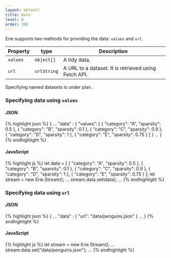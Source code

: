 ```yaml
---
layout: default
title: Data
level: 0
order: 300
---
```


Erie supports two methods for providing the data: `values` and `url`.

| Property | type | Description |
| -------- | ---- | ----------- |
| `values` | `object[]` | A tidy data. |
| `url` | `urlString` | A URL to a dataset. It is retrieved using Fetch API. |

Specifying named datasets is under plan.

### Specifying data using `values`

<code-groups>
<code-group>
<h4>JSON</h4>
{% highlight json %}
{
  ...
  "data" : {
    "values": [
      {
        "category": "A",
        "sparsity": 0.5
      },
      {
        "category": "B",
        "sparsity": 0.1
      },
      {
        "category": "C",
        "sparsity": 0.9
      },
      {
        "category": "D",
        "sparsity": 1
      },
      {
        "category": "E",
        "sparsity": 0.75
      }
    ]
  }
  ...
}
{% endhighlight %}
</code-group>
<code-group>
<h4>JavaScript</h4>
{% highlight js %}
let data = [
  {
    "category": "A",
    "sparsity": 0.5
  },
  {
    "category": "B",
    "sparsity": 0.1
  },
  {
    "category": "C",
    "sparsity": 0.9
  },
  {
    "category": "D",
    "sparsity": 1
  },
  {
    "category": "E",
    "sparsity": 0.75
  }
];
let stream = new Erie.Stream();
...
stream.data.set(data);
...
{% endhighlight %}
</code-group>
</code-groups>

### Specifying data using `url`

<code-groups>
<code-group>
<h4>JSON</h4>
{% highlight json %}
{
  ...
  "data" : {
    "url": "data/penguins.json"
  }
  ...
}
{% endhighlight %}
</code-group>
<code-group>
<h4>JavaScript</h4>
{% highlight js %}
let stream = new Erie.Stream();
...
stream.data.set("data/penguins.json");
...
{% endhighlight %}
</code-group>
</code-groups>
